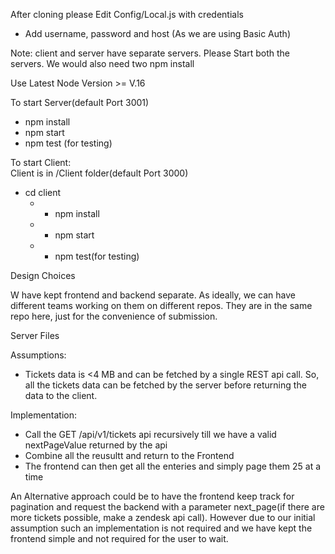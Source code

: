 

After cloning please Edit Config/Local.js with credentials<br />
 - Add username, password and host (As we are using Basic Auth)<br />

Note: client and server have separate servers. Please Start both the servers. We would also need two npm install<br />

Use Latest Node Version >= V.16 <br />




To start Server(default Port 3001) <br />
- npm install
- npm start
- npm test (for testing)


To start Client: <br />
Client is in /Client folder(default Port 3000)
 - cd client
   - - npm install
   - - npm start
   - - npm test(for testing)

Design Choices <br />

W have kept frontend and backend separate. As ideally, we can have different teams working on them on different repos. They are in the same repo here, just for the convenience of submission. <br />


Server Files  <br />

Assumptions:<br />
- Tickets data is <4 MB and can be fetched by a single REST api call. So, all the tickets data can be fetched by the server before returning the data to the client.

Implementation:<br />
- Call the GET /api/v1/tickets api recursively till we have a valid nextPageValue returned by the api
- Combine all the reusultt and return to the Frontend
- The frontend can then get all the enteries and simply page them 25 at a time

An Alternative approach could be to have the frontend keep track for pagination and request the backend with a parameter next_page(if there are more tickets possible, make a zendesk api call). However due to our initial assumption such an implementation is not required and we have kept the frontend simple and not required for the user to wait. <br />

